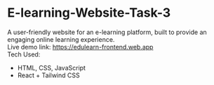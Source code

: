 # E-learning-Website-Task-3 <br>
A user-friendly website for an e-learning platform, built to provide an engaging online learning experience.<br>
Live demo link:  https://edulearn-frontend.web.app  <br>
Tech Used:
- HTML, CSS, JavaScript  
- React + Tailwind CSS  
